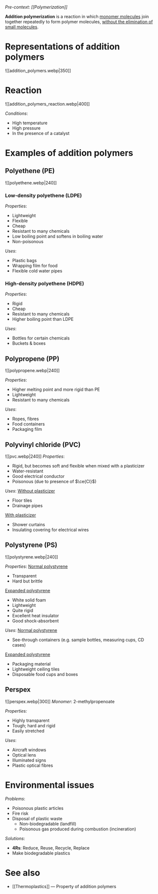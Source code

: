 *Pre-context: [[Polymerization]]*

**Addition polymerization** is a reaction in which <u>monomer molecules</u> join together repeatedly to form polymer molecules, <u>without the elimination of small molecules</u>.

# Representations of addition polymers
![[addition_polymers.webp|350]]

# Reaction
![[addition_polymers_reaction.webp|400]]

*Conditions*:
- High temperature
- High pressure
- In the presence of a catalyst

# Examples of addition polymers

## Polyethene (PE)
![[polyethene.webp|240]]
### Low-density polyethene (LDPE)
*Properties*:
- Lightweight
- Flexible
- Cheap
- Resistant to many chemicals
- Low boiling point and softens in boiling water
- Non-poisonous

*Uses*:
- Plastic bags
- Wrapping film for food
- Flexible cold water pipes

### High-density polyethene (HDPE)
*Properties*:
- Rigid
- Cheap
- Resistant to many chemicals
- Higher boiling point than LDPE

*Uses*:
- Bottles for certain chemicals
- Buckets & boxes

## Polypropene (PP)
![[polypropene.webp|240]]

*Properties*:
- Higher melting point and more rigid than PE
- Lightweight
- Resistant to many chemicals

*Uses*:
- Ropes, fibres
- Food containers
- Packaging film

## Polyvinyl chloride (PVC)
![[pvc.webp|240]]
*Properties*:
- Rigid, but becomes soft and flexible when mixed with a plasticizer
- Water-resistant
- Good electrical conductor
- Poisonous (due to presence of $\ce{Cl}$)

*Uses*:
<u>Without plasticizer</u>
- Floor tiles
- Drainage pipes

<u>With plasticizer</u>
- Shower curtains
- Insulating covering for electrical wires

## Polystyrene (PS)
![[polystyrene.webp|240]]

*Properties*:
<u>Normal polystyrene</u>
- Transparent
- Hard but brittle

<u>Expanded polystyrene</u>
- White solid foam
- Lightweight
- Quite rigid
- Excellent heat insulator
- Good shock-absorbent

*Uses*:
<u>Normal polystyrene</u>
- See-through containers
  (e.g. sample bottles, measuring cups, CD cases)

<u>Expanded polystyrene</u>
- Packaging material
- Lightweight ceiling tiles
- Disposable food cups and boxes

## Perspex
![[perspex.webp|300]]
*Monomer*: 2-methylpropenoate

*Properties:*
- Highly transparent
- Tough; hard and rigid
- Easily stretched

*Uses*:
- Aircraft windows
- Optical lens
- Illuminated signs
- Plastic optical fibres

# Environmental issues
*Problems*:
- Poisonous plastic articles
- Fire risk
- Disposal of plastic waste
    - Non-biodegradable (landfill)
    - Poisonous gas produced during combustion (incineration)

*Solutions*:
- **4Rs**: Reduce, Reuse, Recycle, Replace
- Make biodegradable plastics

# See also
- [[Thermoplastics]] — Property of addition polymers
